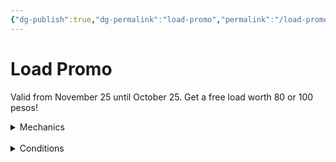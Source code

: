 ```yaml
---
{"dg-publish":true,"dg-permalink":"load-promo","permalink":"/load-promo/"}
---
```


# Load Promo

Valid from November 25 until October 25. Get a free load worth 80 or 100 pesos!

<details>
<summary>
Mechanics
</summary>
There are two options you can choose from. May only be redeemed once.
• Buy FIVE data packs totalling at least 300 pesos to get ONE load free worth 80 pesos.
 • Buy EIGHT data packs totalling at least 40 pesos to get ONE load free worth 100 pesos.
</details>

<br>
<details>
<summary>
Conditions
</summary>
   • Meet the needed requirement for the free data pack of your choice.
   • The charge fee is not included towards your total quota.
   • You must buy at least five or eight (depending on your choice) regardless of reaching total cost.
   • Your number must be verified that you are the person who owns it.
   • The free load is non-transferable.
   • The free load must not exceed total worth.
   • The free load will cost 5 pesos of convenience fee.
</details>

